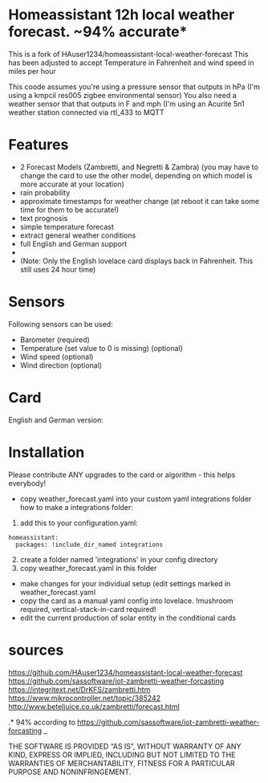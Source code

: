 # Homeassistant 12h local weather forecast. ~94% accurate*
This is a fork of HAuser1234/homeassistant-local-weather-forecast
This has been adjusted to accept Temperature in Fahrenheit and wind speed in miles per hour

This coode assumes you're using a pressure sensor that outputs in hPa (I'm using a kmpcil res005 zigbee environmental sensor)
You also need a weather sensor that that outputs in F and mph (I'm using an Acurite 5n1 weather station connected via rtl_433 to MQTT

# Features
* 2 Forecast Models (Zambretti, and Negretti & Zambra)
  (you may have to change the card to use the other model, depending on which model is more accurate at your location)
* rain probability
* approximate timestamps for weather change (at reboot it can take some time for them to be accurate!)
* text prognosis
* simple temperature forecast
* extract general weather conditions
* full English and German support
*
* (Note: Only the English lovelace card displays back in Fahrenheit. This still uses 24 hour time)

# Sensors
Following sensors can be used:
* Barometer (required)
* Temperature (set value to 0 is missing) (optional)
* Wind speed (optional)
* Wind direction (optional)

# Card
English and German version:

# Installation
Please contribute ANY upgrades to the card or algorithm - this helps everybody!
* copy weather_forecast.yaml into your custom yaml integrations folder
how to make a integrations folder:
1. add this to your configuration.yaml:

```
homeassistant:
  packages: !include_dir_named integrations
```
  
2. create a folder named 'integrations' in your config directory
3. copy weather_forecast.yaml in this folder

* make changes for your individual setup (edit settings marked in weather_forecast.yaml
* copy the card as a manual yaml config into lovelace. !mushroom required, vertical-stack-in-card required!
* edit the current production of solar entity in the conditional cards


# sources
https://github.com/HAuser1234/homeassistant-local-weather-forecast
https://github.com/sassoftware/iot-zambretti-weather-forcasting
https://integritext.net/DrKFS/zambretti.htm
https://www.mikrocontroller.net/topic/385242
http://www.beteljuice.co.uk/zambretti/forecast.html

.* 94% according to https://github.com/sassoftware/iot-zambretti-weather-forcasting
_

THE SOFTWARE IS PROVIDED “AS IS”, WITHOUT WARRANTY OF ANY KIND, EXPRESS OR IMPLIED, INCLUDING BUT NOT LIMITED TO THE WARRANTIES OF MERCHANTABILITY, FITNESS FOR A PARTICULAR PURPOSE AND NONINFRINGEMENT.

